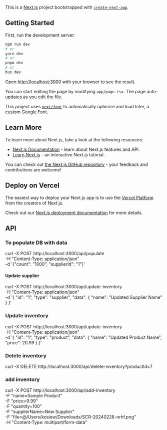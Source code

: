 This is a [Next.js](https://nextjs.org/) project bootstrapped with [`create-next-app`](https://github.com/vercel/next.js/tree/canary/packages/create-next-app).

## Getting Started

First, run the development server:

```bash
npm run dev
# or
yarn dev
# or
pnpm dev
# or
bun dev
```

Open [http://localhost:3000](http://localhost:3000) with your browser to see the result.

You can start editing the page by modifying `app/page.tsx`. The page auto-updates as you edit the file.

This project uses [`next/font`](https://nextjs.org/docs/basic-features/font-optimization) to automatically optimize and load Inter, a custom Google Font.

## Learn More

To learn more about Next.js, take a look at the following resources:

- [Next.js Documentation](https://nextjs.org/docs) - learn about Next.js features and API.
- [Learn Next.js](https://nextjs.org/learn) - an interactive Next.js tutorial.

You can check out [the Next.js GitHub repository](https://github.com/vercel/next.js/) - your feedback and contributions are welcome!

## Deploy on Vercel

The easiest way to deploy your Next.js app is to use the [Vercel Platform](https://vercel.com/new?utm_medium=default-template&filter=next.js&utm_source=create-next-app&utm_campaign=create-next-app-readme) from the creators of Next.js.

Check out our [Next.js deployment documentation](https://nextjs.org/docs/deployment) for more details.

## API

### To populate DB with data

curl -X POST http://localhost:3000/api/populate \
-H "Content-Type: application/json" \
-d '{"count": "1000", "supplierId": "1"}'

#### Update supplier

curl -X POST http://localhost:3000/api/update-inventory \
-H "Content-Type: application/json" \
-d '{
"id": "1",
"type": "supplier",
"data": {
"name": "Updated Supplier Name"
}
}'

### Update inventory

curl -X POST http://localhost:3000/api/update-inventory \
-H "Content-Type: application/json" \
-d '{
"id": "1",
"type": "product",
"data": {
"name": "Updated Product Name",
"price": 20.99
}
}'

### Delete inventory

curl -X DELETE http://localhost:3000/api/delete-inventory\?productId\=7

### add inventory

curl -X POST http://localhost:3000/api/add-inventory \
-F "name=Sample Product" \
-F "price=9.99" \
-F "quantity=100" \
-F "supplierName=New Supplier" \
-F "file=@/Users/kosiew/Downloads/SCR-20240228-nrhf.png" \
-H "Content-Type: multipart/form-data"
